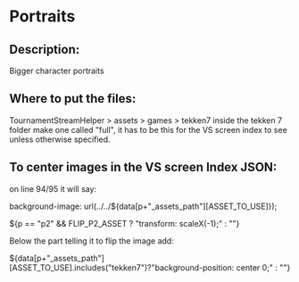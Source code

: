 # Portraits

## Description: 

Bigger character portraits

## Where to put the files:

TournamentStreamHelper > assets > games > tekken7
inside the tekken 7 folder make one called "full", it has to be this for the VS screen index to see unless otherwise specified.

## To center images in the VS screen Index JSON:

on line 94/95 it will say:

background-image: url(../../${data[p+"_assets_path"][ASSET_TO_USE]});

${p == "p2" && FLIP_P2_ASSET ? "transform: scaleX(-1);" : ""}

Below the part telling it to flip the image add:

${data[p+"_assets_path"][ASSET_TO_USE].includes("tekken7")?"background-position: center 0;" : ""}
